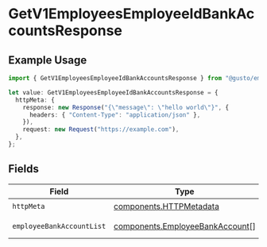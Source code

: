 # GetV1EmployeesEmployeeIdBankAccountsResponse

## Example Usage

```typescript
import { GetV1EmployeesEmployeeIdBankAccountsResponse } from "@gusto/embedded-api/models/operations/getv1employeesemployeeidbankaccounts.js";

let value: GetV1EmployeesEmployeeIdBankAccountsResponse = {
  httpMeta: {
    response: new Response("{\"message\": \"hello world\"}", {
      headers: { "Content-Type": "application/json" },
    }),
    request: new Request("https://example.com"),
  },
};
```

## Fields

| Field                                                                              | Type                                                                               | Required                                                                           | Description                                                                        |
| ---------------------------------------------------------------------------------- | ---------------------------------------------------------------------------------- | ---------------------------------------------------------------------------------- | ---------------------------------------------------------------------------------- |
| `httpMeta`                                                                         | [components.HTTPMetadata](../../models/components/httpmetadata.md)                 | :heavy_check_mark:                                                                 | N/A                                                                                |
| `employeeBankAccountList`                                                          | [components.EmployeeBankAccount](../../models/components/employeebankaccount.md)[] | :heavy_minus_sign:                                                                 | Example response                                                                   |